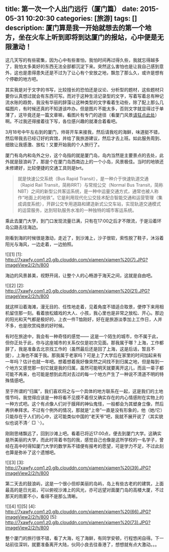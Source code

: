 title: 第一次一个人出门远行（厦门篇）
date: 2015-05-31 10:20:30
categories: [旅游]
tags: []
description: 厦门算是我一开始就想去的第一个地方，坐在火车上听到即将到达厦门的报站，心中便是无限激动！
---
这几天写的有些密集，因为心中有些害怕，我怕时间再过得久些，我就忘得越多了，我怕太多美好的东西无法全部都沉淀下来。突然这么害怕也是让我自己感到意外，这也是患得患失还是不过为了让心有个安放之地，飘忽了那么久，或许是想有个停歇的地方吧。

其实我是对于文字的书写，比较擅长的恐怕还是议论、分析型的题材，这些题材只要你认真想过就会有东西可写。而对于这种生活记录型的文字，写着写着总有种记流水账的趋势，我没有华丽的辞藻让这种类型的文字看着生动些，<!--more-->除了配上那么几幅图片，有时候还真的不知道该咋办。但是图片不能太多，否则文字就显得过于单薄了，这毕竟还是一篇文章嘛，看图片有专门的途径（看厦门风景[请狂点此处](http://travel.luckypeng.com/gallery/xiamen)）啊。不过我还得接着往下写，各位感兴趣的就凑合着看吧。

3月18号中午左右到的厦门，帅哥开车来接我，然后请我吃的海鲜，味道挺不错，然后带我去已经订好的宾馆，并给了我旅游建议，然后才去上班。如此服务周到、细致让我感激、放松！又要开始我的个人旅行了。

厦门有岛内和岛外之分，这个岛指的就是厦门岛，岛内当然是主要景点的去处，此外就是鼓浪屿了，那是个在厦门岛西南边上的一个小岛，风景极佳。当时的地铁还未修建好，比较便捷的交通工具则是brt。
> 就是快速公交系统（Bus Rapid Transit），是一种介于快速轨道交通（Rapid Rail Transit，简称RRT）与常规公交（Normal Bus Transit，简称NBT）之间的新型公共客运系统，是一种中运量交通方式，通常也被人称作“地面上的地铁”。它是利用现代化公交技术配合智能交通和运营管理（集成调度系统），开辟公交专用道路和建造新式公交车站，实现轨道交通模式的运营服务，达到轻轨服务水准的一种独特的城市客运系统。

乘此去厦门大学，到门口发现流量已满，只有在17:00之后才不限流，于是沿着环岛公路去往海边。

刚看到海的时候很是激动，走近了，到沙滩上，沙子很软，索性脱了鞋子，沐浴着阳光与海风，一边走着，一边拍照。

![][1]
[1]: http://7xawfy.com1.z0.glb.clouddn.com/xiamen/xiamen%20(7).JPG?imageView2/2/h/800

海边的风景甚美，视野开阔，让整个人的心畅游于海天之间，这就是自由吧。

![][2]
[2]: http://7xawfy.com1.z0.glb.clouddn.com/xiamen/xiamen%20(21).JPG?imageView2/2/h/800

就这样沿着海滩，漫无目的、任性地走着，见着角度不错适合取景，便停下来用相机留住那一刻。看着放松嬉戏的大人、小孩，我心里也是非常之放松、开心。那边的阳光和天气都是极好的，上衣一件T恤刚好，好在是旅游淡季加上工作日，人并不多，也是欣赏纯景的好时候。

有时在旅途中，我会有一种奇怪的感觉——
这是一个陌生的城市，你不属于此，但你正处于此，你与这座城市的关系仅仅是初次见面。那我属于哪？上海，工作都辞了，我是准备去北京找工作的（虽然最后还是回了上海，这是后话，暂且不提），上海也不属于我。那我属于老家吗？可是上了大学后在家里的时间加起来有一年吗？估计也就一年吧。想着想着我好像突然之间找不到归属之地，但是每到一个地方又感觉那一刻它就是我的归属，虽然可能明天就要离开这儿，而且一辈子都可能不再来，也可能是想到此而对去过的每一个地方产生了一种说不清道不明的特殊情感吧。

至于所谓的“归属”，我们喜欢将之与一个具体的地方联系在一起，这是我们的土地情节吗，我觉得应该是一种将看不见摸不着但又确实存在的内心情感附在实物上的一种方式吧。这个有点像人们对于膜拜的神仙鬼怪，一般都会为其塑身立像，然后再供奉拜求。不过有个例外的情况，那就是“上帝”一直是没有形象的，他（她/它）只能存在于人们的心中，这可能类似中国的“老天爷”吧，我就不展开说了（其实貌似也说不清╯□╰）。

刚刚思绪飘远了，回到沙滩上吧。看着已将近17:00点，便去到厦门大学。这确实是所美丽的大学，而此时背着书包的我，感觉自己也像是这所学校的一名学子，曾经在高中时得知厦门大学的数学系不错便有报考的愿望，可是学力不足，不过此刻也算是弥补了这个遗憾吧。

![][3]
[3]: http://7xawfy.com1.z0.glb.clouddn.com/xiamen/xiamen%20(39).JPG?imageView2/2/h/800

第二天去的鼓浪屿，这是一个很小但却美丽的岛屿，岛上有些古老的的建筑，上面最高的是日光岩，可以俯视沙滩上的风光，亦可远望对面厦门岛的高楼大厦，不过那天的雨雾不小，看得不是那么清晰。

![][4]
![][5]
[4]: http://7xawfy.com1.z0.glb.clouddn.com/xiamen/xiamen%20(66).JPG?imageView2/2/h/800
[5]: http://7xawfy.com1.z0.glb.clouddn.com/xiamen/xiamen%20(73).JPG?imageView2/2/h/800

整个厦门的旅行很不错，看了大海，吃了海鲜，有同学安顿，行程悠闲自得。下一站前往深圳，就要准备离开大陆，伙同小良去往香港了，想想就有点大激动。。。
